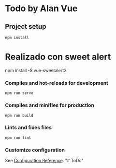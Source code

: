 # Todo by Alan Vue

## Project setup
```
npm install
```

# Realizado con sweet alert

npm install -S vue-sweetalert2



### Compiles and hot-reloads for development
```
npm run serve
```

### Compiles and minifies for production
```
npm run build
```

### Lints and fixes files
```
npm run lint
```

### Customize configuration
See [Configuration Reference](https://cli.vuejs.org/config/).
"# ToDo" 
